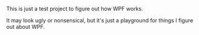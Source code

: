This is just a test project to figure out how WPF works.

It may look ugly or nonsensical, but it's just a playground for things I figure out about WPF.

